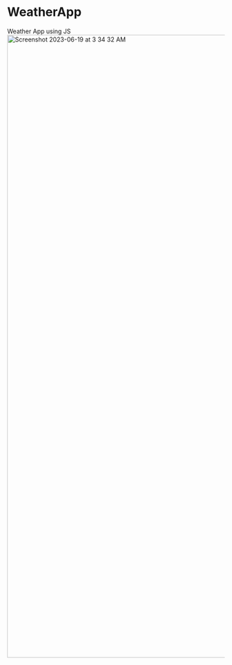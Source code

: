 # WeatherApp
Weather App using JS
<img width="1440" alt="Screenshot 2023-06-19 at 3 34 32 AM" src="https://github.com/DastaanSubha/WeatherApp/assets/107262066/f600830c-20f6-4ff9-9bcc-e901b9a74fcf">
